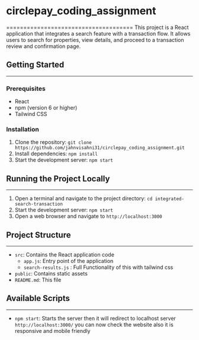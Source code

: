 # circlepay_coding_assignment
=====================================
This project is a React application that integrates a search feature with a transaction flow. It allows users to search for properties, view details, and proceed to a transaction review and confirmation page.

## Getting Started
---------------

### Prerequisites

* React
* npm (version 6 or higher)
* Tailwind CSS

### Installation

1. Clone the repository: `git clone https://github.com/jahnvisahni31/circlepay_coding_assignment.git`
2. Install dependencies: `npm install`
3. Start the development server: `npm start`

## Running the Project Locally
---------------------------

1. Open a terminal and navigate to the project directory: `cd integrated-search-transaction`
2. Start the development server: `npm start`
3. Open a web browser and navigate to `http://localhost:3000`

## Project Structure
-------------------

* `src`: Contains the React application code
  + `app.js`: Entry point of the application
  + `search-results.js` : Full Functionality of this with tailwind css
* `public`: Contains static assets
* `README.md`: This file

## Available Scripts
--------------------

* `npm start`: Starts the server
then it will redirect to localhost server `http://localhost:3000/` 
you can now check the website also it is responsive and mobile friendly
